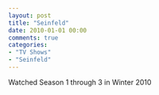 ```yaml
---
layout: post
title: "Seinfeld"
date: 2010-01-01 00:00
comments: true
categories:
- "TV Shows"
- "Seinfeld"
---
```


Watched Season 1 through 3 in Winter 2010
